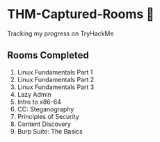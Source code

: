 # THM-Captured-Rooms 🚩
Tracking my progress on TryHackMe 


## Rooms Completed 

1. Linux Fundamentals Part 1 
2. Linux Fundamentals Part 2
3. Linux Fundamentals Part 3
4. Lazy Admin
5. Intro to x86-64
6. CC: Steganography
7. Principles of Security
8. Content Discovery
9. Burp Suite: The Basics

